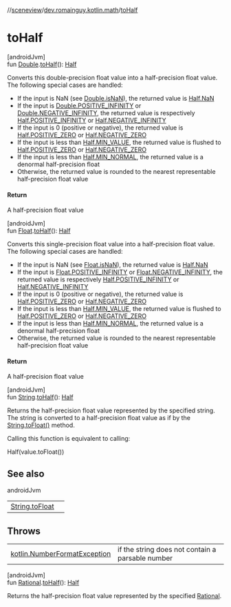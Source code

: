 //[sceneview](../../index.md)/[dev.romainguy.kotlin.math](index.md)/[toHalf](to-half.md)

# toHalf

[androidJvm]\
fun [Double](https://kotlinlang.org/api/latest/jvm/stdlib/kotlin/-double/index.html).[toHalf](to-half.md)(): [Half](-half/index.md)

Converts this double-precision float value into a half-precision float value. The following special cases are handled:

- 
   If the input is NaN (see [Double.isNaN](https://kotlinlang.org/api/latest/jvm/stdlib/kotlin/index.html)), the returned value is [Half.NaN](-half/-companion/-na-n.md)
- 
   If the input is [Double.POSITIVE_INFINITY](https://kotlinlang.org/api/latest/jvm/stdlib/kotlin/-double/-p-o-s-i-t-i-v-e_-i-n-f-i-n-i-t-y.html) or [Double.NEGATIVE_INFINITY](https://kotlinlang.org/api/latest/jvm/stdlib/kotlin/-double/-n-e-g-a-t-i-v-e_-i-n-f-i-n-i-t-y.html), the returned value is respectively [Half.POSITIVE_INFINITY](-half/-companion/-p-o-s-i-t-i-v-e_-i-n-f-i-n-i-t-y.md) or [Half.NEGATIVE_INFINITY](-half/-companion/-n-e-g-a-t-i-v-e_-i-n-f-i-n-i-t-y.md)
- 
   If the input is 0 (positive or negative), the returned value is [Half.POSITIVE_ZERO](-half/-companion/-p-o-s-i-t-i-v-e_-z-e-r-o.md) or [Half.NEGATIVE_ZERO](-half/-companion/-n-e-g-a-t-i-v-e_-z-e-r-o.md)
- 
   If the input is less than [Half.MIN_VALUE](-half/-companion/-m-i-n_-v-a-l-u-e.md), the returned value is flushed to [Half.POSITIVE_ZERO](-half/-companion/-p-o-s-i-t-i-v-e_-z-e-r-o.md) or [Half.NEGATIVE_ZERO](-half/-companion/-n-e-g-a-t-i-v-e_-z-e-r-o.md)
- 
   If the input is less than [Half.MIN_NORMAL](-half/-companion/-m-i-n_-n-o-r-m-a-l.md), the returned value is a denormal half-precision float
- 
   Otherwise, the returned value is rounded to the nearest representable half-precision float value

#### Return

A half-precision float value

[androidJvm]\
fun [Float](https://kotlinlang.org/api/latest/jvm/stdlib/kotlin/-float/index.html).[toHalf](to-half.md)(): [Half](-half/index.md)

Converts this single-precision float value into a half-precision float value. The following special cases are handled:

- 
   If the input is NaN (see [Float.isNaN](https://kotlinlang.org/api/latest/jvm/stdlib/kotlin/index.html)), the returned value is [Half.NaN](-half/-companion/-na-n.md)
- 
   If the input is [Float.POSITIVE_INFINITY](https://kotlinlang.org/api/latest/jvm/stdlib/kotlin/-float/-p-o-s-i-t-i-v-e_-i-n-f-i-n-i-t-y.html) or [Float.NEGATIVE_INFINITY](https://kotlinlang.org/api/latest/jvm/stdlib/kotlin/-float/-n-e-g-a-t-i-v-e_-i-n-f-i-n-i-t-y.html), the returned value is respectively [Half.POSITIVE_INFINITY](-half/-companion/-p-o-s-i-t-i-v-e_-i-n-f-i-n-i-t-y.md) or [Half.NEGATIVE_INFINITY](-half/-companion/-n-e-g-a-t-i-v-e_-i-n-f-i-n-i-t-y.md)
- 
   If the input is 0 (positive or negative), the returned value is [Half.POSITIVE_ZERO](-half/-companion/-p-o-s-i-t-i-v-e_-z-e-r-o.md) or [Half.NEGATIVE_ZERO](-half/-companion/-n-e-g-a-t-i-v-e_-z-e-r-o.md)
- 
   If the input is less than [Half.MIN_VALUE](-half/-companion/-m-i-n_-v-a-l-u-e.md), the returned value is flushed to [Half.POSITIVE_ZERO](-half/-companion/-p-o-s-i-t-i-v-e_-z-e-r-o.md) or [Half.NEGATIVE_ZERO](-half/-companion/-n-e-g-a-t-i-v-e_-z-e-r-o.md)
- 
   If the input is less than [Half.MIN_NORMAL](-half/-companion/-m-i-n_-n-o-r-m-a-l.md), the returned value is a denormal half-precision float
- 
   Otherwise, the returned value is rounded to the nearest representable half-precision float value

#### Return

A half-precision float value

[androidJvm]\
fun [String](https://kotlinlang.org/api/latest/jvm/stdlib/kotlin/-string/index.html).[toHalf](to-half.md)(): [Half](-half/index.md)

Returns the half-precision float value represented by the specified string. The string is converted to a half-precision float value as if by the [String.toFloat()](https://kotlinlang.org/api/latest/jvm/stdlib/kotlin/-string/index.html) method.</p>

Calling this function is equivalent to calling:

Half(value.toFloat())

## See also

androidJvm

| | |
|---|---|
| [String.toFloat](https://kotlinlang.org/api/latest/jvm/stdlib/kotlin.text/index.html) |  |

## Throws

| | |
|---|---|
| [kotlin.NumberFormatException](https://kotlinlang.org/api/latest/jvm/stdlib/kotlin/-number-format-exception/index.html) | if the string does not contain a parsable number |

[androidJvm]\
fun [Rational](-rational/index.md).[toHalf](to-half.md)(): [Half](-half/index.md)

Returns the half-precision float value represented by the specified [Rational](-rational/index.md).
